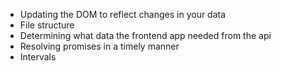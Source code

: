 - Updating the DOM to reflect changes in your data 
- File structure
- Determining what data the frontend app needed from the api
- Resolving promises in a timely manner
- Intervals
